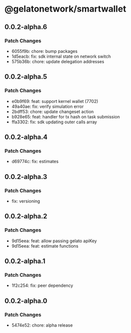 # @gelatonetwork/smartwallet

## 0.0.2-alpha.6

### Patch Changes

- 6055f9b: chore: bump packages
- 1d5eacb: fix: sdk internal state on network switch
- 575b36b: chore: update delegation addresses

## 0.0.2-alpha.5

### Patch Changes

- e0b9f69: feat: support kernel wallet (7702)
- 49a40ae: fix: verify simulation error
- 2bdff53: chore: update changeset action
- b928e65: feat: handler for tx hash on task submission
- ffa3302: fix: sdk updating outer calls array

## 0.0.2-alpha.4

### Patch Changes

- d69774c: fix: estimates

## 0.0.2-alpha.3

### Patch Changes

- fix: versioning

## 0.0.2-alpha.2

### Patch Changes

- 9d15eea: feat: allow passing gelato apiKey
- 9d15eea: feat: estimate functions

## 0.0.2-alpha.1

### Patch Changes

- 1f2c254: fix: peer dependency

## 0.0.2-alpha.0

### Patch Changes

- 5474e52: chore: alpha release
